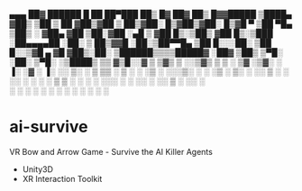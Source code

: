 ﻿
 ▄▄▄       ██▓     ██████  █    ██  ██▀███   ██▒   █▓ ██▓ ██▒   █▓▓█████ 
▒████▄    ▓██▒   ▒██    ▒  ██  ▓██▒▓██ ▒ ██▒▓██░   █▒▓██▒▓██░   █▒▓█   ▀ 
▒██  ▀█▄  ▒██▒   ░ ▓██▄   ▓██  ▒██░▓██ ░▄█ ▒ ▓██  █▒░▒██▒ ▓██  █▒░▒███   
░██▄▄▄▄██ ░██░     ▒   ██▒▓▓█  ░██░▒██▀▀█▄    ▒██ █░░░██░  ▒██ █░░▒▓█  ▄ 
 ▓█   ▓██▒░██░   ▒██████▒▒▒▒█████▓ ░██▓ ▒██▒   ▒▀█░  ░██░   ▒▀█░  ░▒████▒
 ▒▒   ▓▒█░░▓     ▒ ▒▓▒ ▒ ░░▒▓▒ ▒ ▒ ░ ▒▓ ░▒▓░   ░ ▐░  ░▓     ░ ▐░  ░░ ▒░ ░
  ▒   ▒▒ ░ ▒ ░   ░ ░▒  ░ ░░░▒░ ░ ░   ░▒ ░ ▒░   ░ ░░   ▒ ░   ░ ░░   ░ ░  ░
  ░   ▒    ▒ ░   ░  ░  ░   ░░░ ░ ░   ░░   ░      ░░   ▒ ░     ░░     ░   
      ░  ░ ░           ░     ░        ░           ░   ░        ░     ░  ░
                                                 ░            ░          



# ai-survive
VR Bow and Arrow Game - Survive the AI Killer Agents


- Unity3D
- XR Interaction Toolkit
